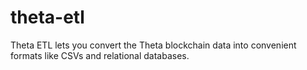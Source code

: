 # theta-etl

Theta ETL lets you convert the Theta blockchain data into convenient formats like CSVs and relational databases.

